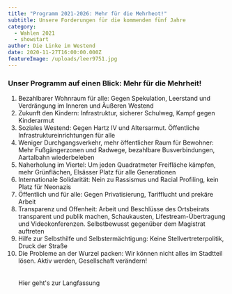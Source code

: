 ```yaml
---
title: "Programm 2021-2026: Mehr für die Mehrheot!"
subtitle: Unsere Forderungen für die kommenden fünf Jahre
category:
  - Wahlen 2021
  - showstart
author: Die Linke im Westend
date: 2020-11-27T16:00:00.000Z
featureImage: /uploads/leer9751.jpg
---
```

### **Unser Programm auf einen Blick: Mehr für die Mehrheit!**

1. Bezahlbarer Wohnraum für alle: Gegen Spekulation, Leerstand und Verdrängung im Inneren und Äußeren Westend
2. Zukunft den Kindern: Infrastruktur, sicherer Schulweg, Kampf gegen Kinderarmut
3. Soziales Westend: Gegen Hartz IV und Altersarmut. Öffentliche Infrastruktureinrichtungen für alle
4. Weniger Durchgangsverkehr, mehr öffentlicher Raum für Bewohner: Mehr Fußgängerzonen und Radwege, bezahlbare Busverbindungen, Aartalbahn wiederbeleben
5. Naherholung im Viertel: Um jeden Quadratmeter Freifläche kämpfen, mehr Grünflächen, Elsässer Platz für alle Generationen
6. Internationale Solidarität: Nein zu Rassismus und Racial Profiling, kein Platz für Neonazis
7. Öffentlich und für alle: Gegen Privatisierung, Tarifflucht und prekäre Arbeit
8. Transparenz und Offenheit: Arbeit und Beschlüsse des Ortsbeirats transparent und publik machen, Schaukausten, Lifestream-Übertragung und Videokonferenzen. Selbstbewusst gegenüber dem Magistrat auftreten
9. Hilfe zur Selbsthilfe und Selbstermächtigung: Keine Stellvertreterpolitik, Druck der Straße
10. Die Probleme an der Wurzel packen: Wir können nicht alles im Stadtteil lösen. Aktiv werden, Gesellschaft verändern!\
    \
    \
    Hier geht's zur Langfassung